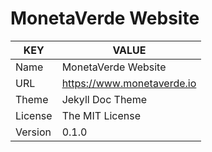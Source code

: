 # MonetaVerde Website
| KEY | VALUE |
|-----|-------|
| Name | MonetaVerde Website |
| URL | https://www.monetaverde.io |
| Theme | Jekyll Doc Theme |
| License | The MIT License |
| Version     | 0.1.0 |
